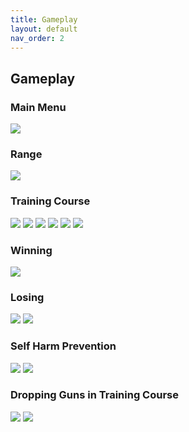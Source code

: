 ```yaml
---
title: Gameplay
layout: default
nav_order: 2
---
```


## Gameplay
### Main Menu
<img src="./Images/MainMenu.png"/>

### Range
<img src="./Images/Range.png"/>

### Training Course
<img src="./Images/TrainingCourse1.png"/>
<img src="./Images/TrainingCourse2.png"/>
<img src="./Images/TrainingCourse3.png"/>
<img src="./Images/TrainingCourse4.png"/>
<img src="./Images/TrainingCourse5.png"/>
<img src="./Images/TrainingCourse6.png"/>

### Winning
<img src="./Images/Win.png"/>

### Losing
<img src="./Images/Lose1.png"/>
<img src="./Images/Lose2.png"/>

### Self Harm Prevention
<img src="./Images/SelfHarmPrevention1.png"/>
<img src="./Images/SelfHarmPrevention2.png"/>

### Dropping Guns in Training Course
<img src="./Images/DroppedGunsPrevention1.png"/>
<img src="./Images/DroppedGunsPrevention1.png"/>